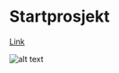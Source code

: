 # Startprosjekt

[Link](http://wedontknow.codes)

![alt text](https://travis-ci.org/KristofferRisa/Startprosjekt.svg)

